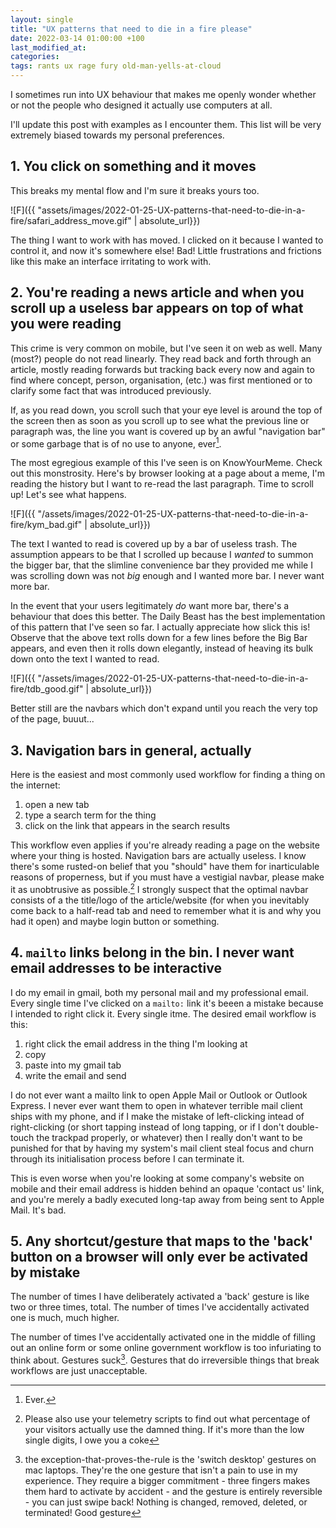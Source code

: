 ```yaml
---
layout: single
title: "UX patterns that need to die in a fire please"
date: 2022-03-14 01:00:00 +100
last_modified_at:
categories:
tags: rants ux rage fury old-man-yells-at-cloud
---
```


I sometimes run into UX behaviour that makes me openly wonder whether or not the people who designed it actually use computers at all.

I'll update this post with examples as I encounter them. This list will be very extremely biased towards my personal preferences.

## 1. You click on something and it moves

This breaks my mental flow and I'm sure it breaks yours too.

![F]({{ "assets/images/2022-01-25-UX-patterns-that-need-to-die-in-a-fire/safari_address_move.gif" | absolute_url}})

The thing I want to work with has moved. I clicked on it because I wanted to control it, and now it's somewhere else! Bad! Little frustrations and frictions like this make an interface irritating to work with. 

## 2. You're reading a news article and when you scroll up a useless bar appears on top of what you were reading

This crime is very common on mobile, but I've seen it on web as well. Many (most?) people do not read linearly. They read back and forth through an article, mostly reading forwards but tracking back every now and again to find where concept, person, organisation, (etc.) was first mentioned or to clarify some fact that was introduced previously.

If, as you read down, you scroll such that your eye level is around the top of the screen then as soon as you scroll up to see what the previous line or paragraph was, the line you want is covered up by an awful "navigation bar" or some garbage that is of no use to anyone, ever[^1].

The most egregious example of this I've seen is on KnowYourMeme. Check out this monstrosity. Here's by browser looking at a page about a meme, I'm reading the history but I want to re-read the last paragraph. Time to scroll up! Let's see what happens.

![F]({{ "/assets/images/2022-01-25-UX-patterns-that-need-to-die-in-a-fire/kym_bad.gif" | absolute_url}})

The text I wanted to read is covered up by a bar of useless trash. The assumption appears to be that I scrolled up because I _wanted_ to summon the bigger bar, that the slimline convenience bar they provided me while I was scrolling down was not _big_ enough and I wanted more bar. I never want more bar.

In the event that your users legitimately _do_ want more bar, there's a behaviour that does this better. The Daily Beast has the best implementation of this pattern that I've seen so far. I actually appreciate how slick this is! Observe that the above text rolls down for a few lines before the Big Bar appears, and even then it rolls down elegantly, instead of heaving its bulk down onto the text I wanted to read.

![F]({{ "/assets/images/2022-01-25-UX-patterns-that-need-to-die-in-a-fire/tdb_good.gif" | absolute_url}})

Better still are the navbars which don't expand until you reach the very top of the page, buuut...

## 3. Navigation bars in general, actually

Here is the easiest and most commonly used workflow for finding a thing on the internet:
1. open a new tab
2. type a search term for the thing
3. click on the link that appears in the search results

This workflow even applies if you're already reading a page on the website where your thing is hosted. Navigation bars are actually useless. I know there's some rusted-on belief that you "should" have them for inarticulable reasons of properness, but if you must have a vestigial navbar, please make it as unobtrusive as possible.[^2] I strongly suspect that the optimal navbar consists of a the title/logo of the article/website (for when you inevitably come back to a half-read tab and need to remember what it is and why you had it open) and maybe login button or something.

## 4. `mailto` links belong in the bin. I never want email addresses to be interactive

I do my email in gmail, both my personal mail and my professional email. Every single time I've clicked on a `mailto:` link it's beeen a mistake because I intended to right click it. Every single itme. 
The desired email workflow is this: 
1. right click the email address in the thing I'm looking at
2. copy
3. paste into my gmail tab
4. write the email and send

I do not ever want a mailto link to open Apple Mail or Outlook or Outlook Express. I never ever want them to open in whatever terrible mail client ships with my phone, and if I make the mistake of left-clicking intead of right-clicking (or short tapping instead of long tapping, or if I don't double-touch the trackpad properly, or whatever) then I really don't want to be punished for that by having my system's mail client steal focus and churn through its initialisation process before I can terminate it.

This is even worse when you're looking at some company's website on mobile and their email address is hidden behind an opaque 'contact us' link, and you're merely a badly executed long-tap away from being sent to Apple Mail. It's bad.

## 5. Any shortcut/gesture that maps to the 'back' button on a browser will only ever be activated by mistake

The number of times I have deliberately activated a 'back' gesture is like two or three times, total. The number of times I've accidentally activated one is much, much higher. 

The number of times I've accidentally activated one in the middle of filling out an online form or some online government workflow is too infuriating to think about. Gestures suck[^3]. Gestures that do irreversible things that break workflows are just unacceptable. 

[^1]: Ever.
[^2]: Please also use your telemetry scripts to find out what percentage of your visitors actually use the damned thing. If it's more than the low single digits, I owe you a coke
[^3]: the exception-that-proves-the-rule is the 'switch desktop' gestures on mac laptops. They're the one gesture that isn't a pain to use in my experience. They require a bigger commitment - three fingers makes them hard to activate by accident - and the gesture is entirely reversible - you can just swipe back! Nothing is changed, removed, deleted, or terminated! Good gesture